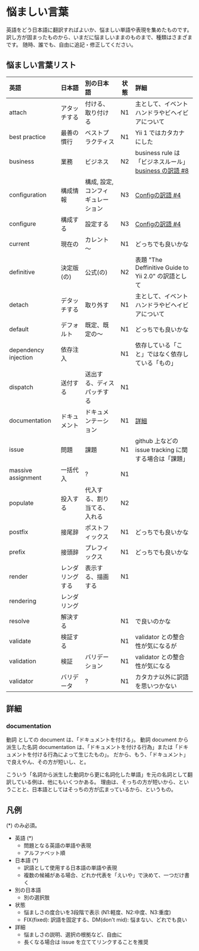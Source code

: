 悩ましい言葉
============

英語をどう日本語に翻訳すればよいか、悩ましい単語や表現を集めたものです。
訳し方が固まったものから、いまだに悩ましいままのものまで、種類はさまざまです。
随時、誰でも、自由に追記・修正してください。


悩ましい言葉リスト
------------------

| 英語  | 日本語 | 別の日本語 | 状態 | 詳細 |
|:------|:-------|:-----------|:----:|:-----------|
| attach | アタッチする | 付ける、取り付ける | N1 | 主として、イベントハンドラやビヘイビアについて |
| best practice | 最善の慣行 | ベストプラクティス | N1 | Yii 1 ではカタカナにした |
| business | 業務 | ビジネス | N2 | business rule は「ビジネスルール」 [business の訳語 #8](https://github.com/yiijan/yii2-i18n-ja/issues/8)|
| configuration | 構成情報 | 構成, 設定, コンフィギュレーション | N3 | [Configの訳語 #4](https://github.com/yiijan/yii2-i18n-ja/issues/4) |
| configure | 構成する | 設定する | N3 | [Configの訳語 #4](https://github.com/yiijan/yii2-i18n-ja/issues/4) |
| current | 現在の | カレント～ | N1 | どっちでも良いかな |
| definitive | 決定版(の) | 公式(の) | N2 | 表題 "The Deffinitive Guide to Yii 2.0" の訳語として |
| detach | デタッチする | 取り外す | N1 | 主として、イベントハンドラやビヘイビアについて |
| default | デフォルト | 既定、既定の～ | N1 | どっちでも良いかな |
| dependency injection | 依存注入 | | N1 | 依存している「こと」ではなく依存している「もの」 |
| dispatch | 送付する | 送出する、ディスパッチする | N1 | |
| documentation | ドキュメント | ドキュメンテーション | N1 | [詳細](#documentation) |
| issue | 問題 | 課題 | N1 | github 上などの issue tracking に関する場合は「課題」|
| massive assignment | 一括代入 | ? | N1 | |
| populate | 投入する | 代入する、割り当てる、入れる | N2 | |
| postfix | 接尾辞 | ポストフィックス | N1 | どっちでも良いかな |
| prefix | 接頭辞 | プレフィックス | N1 | どっちでも良いかな |
| render | レンダリングする | 表示する、描画する | N1 | |
| rendering | レンダリング | | | |
| resolve | 解決する | | N1 | で良いのかな |
| validate | 検証する | | N1 | validator との整合性が気になるが |
| validation | 検証 | バリデーション | N1 | validator との整合性が気になる |
| validator | バリデータ | ? | N1 | カタカナ以外に訳語を思いつかない |


詳細
----

### documentation <a name="documentation"></a> ###

動詞 としての document は、「ドキュメントを付ける」。
動詞 document から派生した名詞 documentation は、「ドキュメントを付ける行為」または「ドキュメントを付ける行為によって生じたもの」。
だから、もう、「ドキュメント」で良えやん、その方が短いし、と。

こういう「名詞から派生した動詞から更に名詞化した単語」を元の名詞として翻訳している例は、他にもいくつかある。
理由は、そっちの方が短いから、ということと、日本語としてはそっちの方が広まっているから、というもの。

凡例
----

(*) のみ必須。

- 英語 (*)
  - 問題となる英語の単語や表現
  - アルファベット順
- 日本語 (*)
  - 訳語として使用する日本語の単語や表現
  - 複数の候補がある場合、どれか代表を「えいや」で決めて、一つだけ書く
- 別の日本語
  - 別の選択肢
- 状態
  - 悩ましさの度合いを3段階で表示 (N1:軽度、N2:中度、N3:重度)
  - FIX(fixed): 訳語を固定する、DM(don't mid): 悩まない、どれでも良い
- 詳細
  - 悩ましさの説明、選択の根拠など、自由に
  - 長くなる場合は issue を立ててリンクすることを推奨

